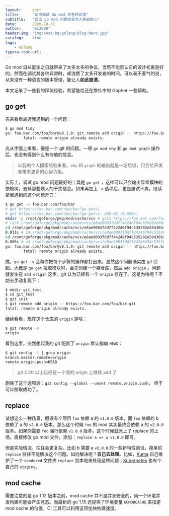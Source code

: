 ```yaml
---
layout:     post
title:      "如何调试 Go mod 的各种异常"
subtitle:   "调试 go mod 问题总会令人失去耐心"
date:       2020-10-31
author:     "ms2008"
header-img: "img/post-bg-golang-blog-hero.jpg"
catalog:    true
tags:
    - Golang
typora-root-url: ..
---
```


Go mod 自从诞生之日就带来了太多太多的争议，当然不能否认它的设计初衷是好的。然而在调试其各种异常时，却浪费了太多开发者的时间。可以毫不客气的说，从来没有一种语言的版本管理，能让人**如此崩溃**。

本文记录了一些我的踩坑经验，希望能给还在挣扎中的 Gopher 一些帮助。

## go get

先来看看最近我遇到的一个问题：

```sh
$ go mod tidy
go: foo.bar.com/foo/bar@v0.1.0: git remote add origin -- https://foo.bar.com/foo/bar.git in /root/goforge/pkg/mod/cache/vcs/e8ae9003fdd7f44246f94c535282e58436b3568a39734a76af8fac7b716a59b2: exit status 128:
        fatal: remote origin already exists.
```

光从字面上来看，像是一个 git 的问题。一顿 `go mod why` 和 `go mod graph` 操作后，也没有得到什么有价值的信息。

> 以我的个人摸索经验来看，`why` 和 `graph` 的输出就是一坨垃圾，只会给开发者带来更多的心智负担。

实际上，调试 go mod 问题最好的工具是 `go get` ，这样可以只会输出异常模块的依赖树，去掉那些烦人的干扰信息。如果再加上 `-x` 选项后，更是屡试不爽。继续拿我遇到的这个问题开刀：

```sh
$ go get -x foo.bar.com/foo/bar
# get https://foo.bar.com/foo/bar?go-get=1
# get https://foo.bar.com/foo/bar?go-get=1: 200 OK (0.508s)
mkdir -p /root/goforge/pkg/mod/cache/vcs # git3 https://foo.bar.com/foo/bar.git
# lock /root/goforge/pkg/mod/cache/vcs/e8ae9003fdd7f44246f94c535282e58436b3568a39734a76af8fac7b716a59b2.lockmkdir -p /root/goforge/pkg/mod/cache/vcs/e8ae9003fdd7f44246f94c535282e58436b3568a39734a76af8fac7b716a59b2 # git3 https://foo.bar.com/foo/bar.git
cd /root/goforge/pkg/mod/cache/vcs/e8ae9003fdd7f44246f94c535282e58436b3568a39734a76af8fac7b716a59b2; git init --bare
0.011s # cd /root/goforge/pkg/mod/cache/vcs/e8ae9003fdd7f44246f94c535282e58436b3568a39734a76af8fac7b716a59b2; git init --bare
cd /root/goforge/pkg/mod/cache/vcs/e8ae9003fdd7f44246f94c535282e58436b3568a39734a76af8fac7b716a59b2; git remote add origin -- https://foo.bar.com/foo/bar.git
0.006s # cd /root/goforge/pkg/mod/cache/vcs/e8ae9003fdd7f44246f94c535282e58436b3568a39734a76af8fac7b716a59b2; git remote add origin -- https://foo.bar.com/foo/bar.git
go: foo.bar.com/foo/bar@v0.1.0: git remote add origin -- https://foo.bar.com/foo/bar.git in /root/goforge/pkg/mod/cache/vcs/e8ae9003fdd7f44246f94c535282e58436b3568a39734a76af8fac7b716a59b2: exit status 128:
        fatal: remote origin already exists.
```

瞧，`go get -x` 会帮你把每个步骤的操作都打出来。显然这个问题确实由 git  引起。大概是 `go get` 拉取模块时，会先创建一个裸仓库，然后 `add origin` 。问题就发生在 `add origin` 这步，git 认为已经有一个 `origin` 存在了。这是为啥呢？不妨去手动复现下：

```sh
$ mkdir git_test
$ cd git_test
$ git init
$ git remote add origin -- https://foo.bar.com/foo/bar.git
fatal: remote origin already exists.
```

继续看看，现在这个仓库的 `origin` 是啥：

```sh
$ git remote -v
origin
```

看到这里，突然想起我的 git 配置了 `origin` 默认指向 `HEAD`：

```sh
$ git config -l | grep origin
branch.master.remote=origin
remote.origin.push=HEAD
```

> git 2.20 以上已经在一个空的 origin 上继续 add 了

删除了这个选项后：`git config --global --unset remote.origin.push`， 终于可以拉取成功了。

## replace

试想这么一种场景，假设有个项目 `foo` 依赖 a 的 `v1.0.0` 版本，而 `foo` 依赖的 b 依赖了 a 的 `v2.0.0` 版本。那么这个时候 `foo` 的 mod 其实最终会依赖 a 的 `v2.0.0` 版本。如果你需要 `foo` 强行依赖 `v1.0.0` 版本，这个时候就派上了 replace 的上场。直接修改 go.mod 文件，添加：`replace a => a v1.0.0` 即可。

但是实际情况，往往会更复杂。比如 b 需要 a `v2.0.0` 的一些新特性的话，简单的 `replace` 往往不能解决这个问题。如何解决呢？**自己去处理**。比如，[Kuma][1] 自己维护了一个 `vendored` 文件夹 `replace` 到本地来处理这种问题；[Kubernetes][2] 也有个自己的 `staging`。

## mod cache

需要注意的是 go 1.12 版本之前，mod cache 并不是并发安全的，同一个环境并发构建可能会产生竞态。而最新的 go 1.15 还提供了环境变量 `GOMODCACHE` 来指定 mod cache 的位置，CI 工具可以利用这项加快构建速度。

[1]: https://github.com/kumahq/kuma/blob/master/vendored/README.md
[2]: https://github.com/kubernetes/kubernetes/blob/master/staging/README.md